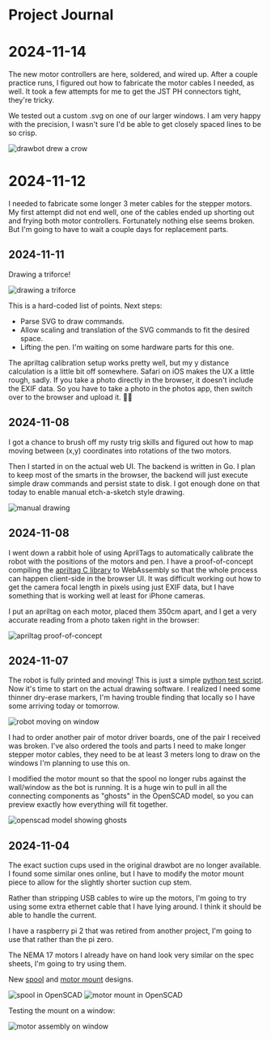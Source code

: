 # Project Journal

# 2024-11-14

The new motor controllers are here, soldered, and wired up. After a couple practice runs, I figured out how to fabricate the motor cables I needed, as well. It took a few attempts for me to get the JST PH connectors tight, they're tricky.

We tested out a custom .svg on one of our larger windows. I am very happy with the precision, I wasn't sure I'd be able to get closely spaced lines to be so crisp.

![drawbot drew a crow](images/crow.jpeg)

# 2024-11-12

I needed to fabricate some longer 3 meter cables for the stepper motors. My first attempt did not end well, one of the cables ended up shorting out and frying both motor controllers. Fortunately nothing else seems broken. But I'm going to have to wait a couple days for replacement parts.

## 2024-11-11

Drawing a triforce!

![drawing a triforce](images/draw_triforce.gif)

This is a hard-coded list of points. Next steps:

* Parse SVG to draw commands.
* Allow scaling and translation of the SVG commands to fit the desired space.
* Lifting the pen. I'm waiting on some hardware parts for this one.

The apriltag calibration setup works pretty well, but my y distance calculation is a little bit off somewhere. Safari on iOS makes the UX a little rough, sadly. If you take a photo directly in the browser, it doesn't include the EXIF data. So you have to take a photo in the photos app, then switch over to the browser and upload it. 😮‍💨

## 2024-11-08

I got a chance to brush off my rusty trig skills and figured out how to map moving between (x,y) coordinates into rotations of the two motors.

Then I started in on the actual web UI. The backend is written in Go. I plan to keep most of the smarts in the browser, the backend will just execute simple draw commands and persist state to disk. I got enough done on that today to enable manual etch-a-sketch style drawing.

![manual drawing](images/manual_draw.jpeg)

## 2024-11-08

I went down a rabbit hole of using AprilTags to automatically calibrate the robot with the positions of the motors and pen. I have a proof-of-concept compiling the [apriltag C library](https://github.com/AprilRobotics/apriltag) to WebAssembly so that the whole process can happen client-side in the browser UI. It was difficult working out how to get the camera focal length in pixels using just EXIF data, but I have something that is working well at least for iPhone cameras.

I put an apriltag on each motor, placed them 350cm apart, and I get a very accurate reading from a photo taken right in the browser:

![apriltag proof-of-concept](images/apriltag_poc.png)

## 2024-11-07

The robot is fully printed and moving! This is just a simple [python test script](motor-test.py). Now it's time to start on the actual drawing software. I realized I need some thinner dry-erase markers, I'm having trouble finding that locally so I have some arriving today or tomorrow.

![robot moving on window](images/robot_rise.gif)

I had to order another pair of motor driver boards, one of the pair I received was broken. I've also ordered the tools and parts I need to make longer stepper motor cables, they need to be at least 3 meters long to draw on the windows I'm planning to use this on.

I modified the motor mount so that the spool no longer rubs against the wall/window as the bot is running. It is a huge win to pull in all the connecting components as "ghosts" in the OpenSCAD model, so you can preview exactly how everything will fit together.

![openscad model showing ghosts](images/mount_with_ghosts.png)

## 2024-11-04

The exact suction cups used in the original drawbot are no longer available. I found some similar ones online, but I have to modify the motor mount piece to allow for the slightly shorter suction cup stem.

Rather than stripping USB cables to wire up the motors, I'm going to try using some extra ethernet cable that I have lying around. I think it should be able to handle the current.

I have a raspberry pi 2 that was retired from another project, I'm going to use that rather than the pi zero.

The NEMA 17 motors I already have on hand look very similar on the spec sheets, I'm going to try using them.

New [spool](models/spool.scad) and [motor mount](models/motor_mount.scad) designs.

![spool in OpenSCAD](images/openscad_spool.png)
![motor mount in OpenSCAD](images/openscad_motor_mount.png)

Testing the mount on a window:

![motor assembly on window](images/mount_on_window.jpeg)
